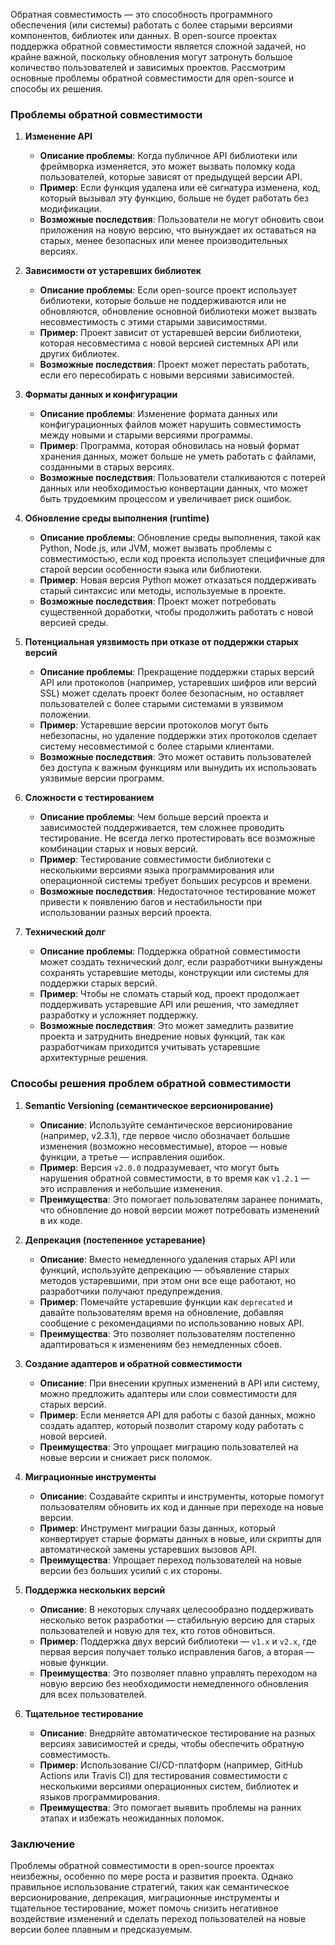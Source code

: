 Обратная совместимость — это способность программного обеспечения (или системы) работать с более старыми версиями компонентов, библиотек или данных. В open-source проектах поддержка обратной совместимости является сложной задачей, но крайне важной, поскольку обновления могут затронуть большое количество пользователей и зависимых проектов. Рассмотрим основные проблемы обратной совместимости для open-source и способы их решения.

### Проблемы обратной совместимости

1. **Изменение API**
    
    - **Описание проблемы**: Когда публичное API библиотеки или фреймворка изменяется, это может вызвать поломку кода пользователей, которые зависят от предыдущей версии API.
    - **Пример**: Если функция удалена или её сигнатура изменена, код, который вызывал эту функцию, больше не будет работать без модификации.
    - **Возможные последствия**: Пользователи не могут обновить свои приложения на новую версию, что вынуждает их оставаться на старых, менее безопасных или менее производительных версиях.
2. **Зависимости от устаревших библиотек**
    
    - **Описание проблемы**: Если open-source проект использует библиотеки, которые больше не поддерживаются или не обновляются, обновление основной библиотеки может вызвать несовместимость с этими старыми зависимостями.
    - **Пример**: Проект зависит от устаревшей версии библиотеки, которая несовместима с новой версией системных API или других библиотек.
    - **Возможные последствия**: Проект может перестать работать, если его пересобирать с новыми версиями зависимостей.
3. **Форматы данных и конфигурации**
    
    - **Описание проблемы**: Изменение формата данных или конфигурационных файлов может нарушить совместимость между новыми и старыми версиями программы.
    - **Пример**: Программа, которая обновилась на новый формат хранения данных, может больше не уметь работать с файлами, созданными в старых версиях.
    - **Возможные последствия**: Пользователи сталкиваются с потерей данных или необходимостью конвертации данных, что может быть трудоемким процессом и увеличивает риск ошибок.
4. **Обновление среды выполнения (runtime)**
    
    - **Описание проблемы**: Обновление среды выполнения, такой как Python, Node.js, или JVM, может вызвать проблемы с совместимостью, если код проекта использует специфичные для старой версии особенности языка или библиотеки.
    - **Пример**: Новая версия Python может отказаться поддерживать старый синтаксис или методы, используемые в проекте.
    - **Возможные последствия**: Проект может потребовать существенной доработки, чтобы продолжить работать с новой версией среды.
5. **Потенциальная уязвимость при отказе от поддержки старых версий**
    
    - **Описание проблемы**: Прекращение поддержки старых версий API или протоколов (например, устаревших шифров или версий SSL) может сделать проект более безопасным, но оставляет пользователей с более старыми системами в уязвимом положении.
    - **Пример**: Устаревшие версии протоколов могут быть небезопасны, но удаление поддержки этих протоколов сделает систему несовместимой с более старыми клиентами.
    - **Возможные последствия**: Это может оставить пользователей без доступа к важным функциям или вынудить их использовать уязвимые версии программ.
6. **Сложности с тестированием**
    
    - **Описание проблемы**: Чем больше версий проекта и зависимостей поддерживается, тем сложнее проводить тестирование. Не всегда легко протестировать все возможные комбинации старых и новых версий.
    - **Пример**: Тестирование совместимости библиотеки с несколькими версиями языка программирования или операционной системы требует больших ресурсов и времени.
    - **Возможные последствия**: Недостаточное тестирование может привести к появлению багов и нестабильности при использовании разных версий проекта.
7. **Технический долг**
    
    - **Описание проблемы**: Поддержка обратной совместимости может создать технический долг, если разработчики вынуждены сохранять устаревшие методы, конструкции или системы для поддержки старых версий.
    - **Пример**: Чтобы не сломать старый код, проект продолжает поддерживать устаревшие API или решения, что замедляет разработку и усложняет поддержку.
    - **Возможные последствия**: Это может замедлить развитие проекта и затруднить внедрение новых функций, так как разработчикам приходится учитывать устаревшие архитектурные решения.

### Способы решения проблем обратной совместимости

1. **Semantic Versioning (семантическое версионирование)**
    
    - **Описание**: Используйте семантическое версионирование (например, v2.3.1), где первое число обозначает большие изменения (возможно несовместимые), второе — новые функции, а третье — исправления ошибок.
    - **Пример**: Версия `v2.0.0` подразумевает, что могут быть нарушения обратной совместимости, в то время как `v1.2.1` — это исправления и небольшие изменения.
    - **Преимущества**: Это помогает пользователям заранее понимать, что обновление до новой версии может потребовать изменений в их коде.
2. **Депрекация (постепенное устаревание)**
    
    - **Описание**: Вместо немедленного удаления старых API или функций, используйте депрекацию — объявление старых методов устаревшими, при этом они все еще работают, но разработчики получают предупреждения.
    - **Пример**: Помечайте устаревшие функции как `deprecated` и давайте пользователям время на обновление, добавляя сообщение с рекомендациями по использованию новых API.
    - **Преимущества**: Это позволяет пользователям постепенно адаптироваться к изменениям без немедленных сбоев.
3. **Создание адаптеров и обратной совместимости**
    
    - **Описание**: При внесении крупных изменений в API или систему, можно предложить адаптеры или слои совместимости для старых версий.
    - **Пример**: Если меняется API для работы с базой данных, можно создать адаптер, который позволит старому коду работать с новой версией.
    - **Преимущества**: Это упрощает миграцию пользователей на новые версии и снижает риск поломок.
4. **Миграционные инструменты**
    
    - **Описание**: Создавайте скрипты и инструменты, которые помогут пользователям обновить их код и данные при переходе на новые версии.
    - **Пример**: Инструмент миграции базы данных, который конвертирует старые форматы данных в новые, или скрипты для автоматической замены устаревших вызовов API.
    - **Преимущества**: Упрощает переход пользователей на новые версии без больших усилий с их стороны.
5. **Поддержка нескольких версий**
    
    - **Описание**: В некоторых случаях целесообразно поддерживать несколько веток разработки — стабильную версию для старых пользователей и новую для тех, кто готов обновиться.
    - **Пример**: Поддержка двух версий библиотеки — `v1.x` и `v2.x`, где первая версия получает только исправления багов, а вторая — новые функции.
    - **Преимущества**: Это позволяет плавно управлять переходом на новую версию без необходимости немедленного обновления для всех пользователей.
6. **Тщательное тестирование**
    
    - **Описание**: Внедряйте автоматическое тестирование на разных версиях зависимостей и среды, чтобы обеспечить обратную совместимость.
    - **Пример**: Использование CI/CD-платформ (например, GitHub Actions или Travis CI) для тестирования совместимости с несколькими версиями операционных систем, библиотек и языков программирования.
    - **Преимущества**: Это помогает выявить проблемы на ранних этапах и избежать неожиданных поломок.

### Заключение

Проблемы обратной совместимости в open-source проектах неизбежны, особенно по мере роста и развития проекта. Однако правильное использование стратегий, таких как семантическое версионирование, депрекация, миграционные инструменты и тщательное тестирование, может помочь снизить негативное воздействие изменений и сделать переход пользователей на новые версии более плавным и предсказуемым.